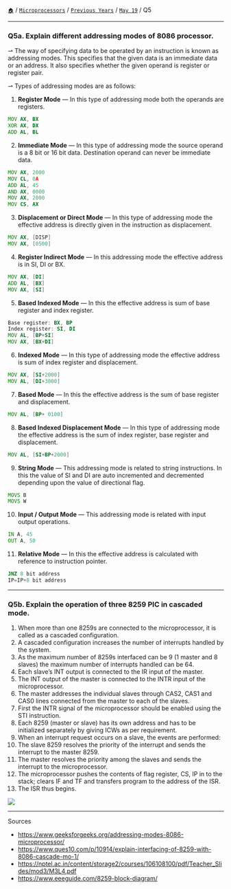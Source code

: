 [`🏠`](/) / [`Microprocessors`](/mp/) / [`Previous Years`](/mp/previous-years/) / [`May 19`](/mp/previous-years/may-19/) / Q5
 
<hr />

### Q5a. Explain different addressing modes of 8086 processor.

⇀ The way of specifying data to be operated by an instruction is known as addressing modes. 
This specifies that the given data is an immediate data or an address. 
It also specifies whether the given operand is register or register pair.

⇀ Types of addressing modes are as follows:

1. **Register Mode** — In this type of addressing mode both the operands are registers.

```asm
MOV AX, BX
XOR AX, DX
ADD AL, BL
```

2. **Immediate Mode** — In this type of addressing mode the source operand is a 8 bit or 16 bit data. 
Destination operand can never be immediate data.

```asm
MOV AX, 2000
MOV CL, 0A
ADD AL, 45
AND AX, 0000
MOV AX, 2000
MOV CS, AX
```

3. **Displacement or Direct Mode** — In this type of addressing mode the effective address is 
directly given in the instruction as displacement.

```asm
MOV AX, [DISP]
MOV AX, [0500]
```

4. **Register Indirect Mode** — In this addressing mode the effective address is in SI, DI or BX.

```asm
MOV AX, [DI]
ADD AL, [BX]
MOV AX, [SI]
```

5. **Based Indexed Mode** — In this the effective address is sum of base register and index register.

```asm
Base register: BX, BP
Index register: SI, DI
MOV AL, [BP+SI]
MOV AX, [BX+DI]
```

6. **Indexed Mode** — In this type of addressing mode the effective address is sum of 
index register and displacement.

```asm
MOV AX, [SI+2000]
MOV AL, [DI+3000]
```

7. **Based Mode** — In this the effective address is the sum of base register and displacement.

```asm
MOV AL, [BP+ 0100]
```

8. **Based Indexed Displacement Mode** — In this type of addressing mode the effective address is 
the sum of index register, base register and displacement.

```asm
MOV AL, [SI+BP+2000] 
```

9. **String Mode** — This addressing mode is related to string instructions. 
In this the value of SI and DI are auto incremented and decremented depending 
upon the value of directional flag.

```asm
MOVS B
MOVS W
```

10. **Input / Output Mode** — This addressing mode is related with input output operations.

```asm
IN A, 45
OUT A, 50
```

11. **Relative Mode** — In this the effective address is calculated with reference to 
instruction pointer.

```asm
JNZ 8 bit address
IP=IP+8 bit address
```

<hr />

### Q5b. Explain the operation of three 8259 PIC in cascaded mode.

1. When more than one 8259s are connected to the microprocessor, it is called as a cascaded configuration.
2. A cascaded configuration increases the number of interrupts handled by the system.
3. As the maximum number of 8259s interfaced can be 9 (1 master and 8 slaves) the maximum number of interrupts handled can be 64.
4. Each slave’s INT output is connected to the IR input of the master.
5. The INT output of the master is connected to the INTR input of the microprocessor.
6. The master addresses the individual slaves through CAS2, CAS1 and CAS0 lines connected from the master to each of the slaves.
7. First the INTR signal of the microprocessor should be enabled using the STI instruction.
8. Each 8259 (master or slave) has its own address and has to be initialized separately by giving ICWs as per requirement.
9. When an interrupt request occurs on a slave, the events are performed:
10. The slave 8259 resolves the priority of the interrupt and sends the interrupt to the master 8259.
11. The master resolves the priority among the slaves and sends the interrupt to the microprocessor.
12. The microprocessor pushes the contents of flag register, CS, IP in to the stack; clears IF and TF and transfers program to the address of the ISR.
13. The ISR thus begins.

![](https://i.imgur.com/mIhCjXR.jpg)

<hr />

Sources

* https://www.geeksforgeeks.org/addressing-modes-8086-microprocessor/
* https://www.ques10.com/p/10914/explain-interfacing-of-8259-with-8086-cascade-mo-1/
* https://nptel.ac.in/content/storage2/courses/106108100/pdf/Teacher_Slides/mod3/M3L4.pdf
* https://www.eeeguide.com/8259-block-diagram/
